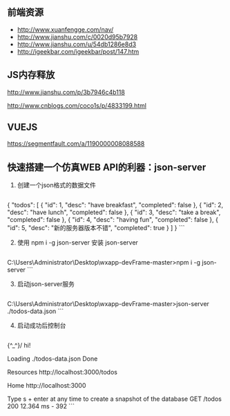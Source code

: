 ## 前端资源
* http://www.xuanfengge.com/nav/
* http://www.jianshu.com/c/0020d95b7928
* http://www.jianshu.com/u/54db1286e8d3
* http://igeekbar.com/igeekbar/post/147.htm

## JS内存释放
http://www.jianshu.com/p/3b7946c4b118

http://www.cnblogs.com/coco1s/p/4833199.html

## VUEJS
https://segmentfault.com/a/1190000008088588

## 快速搭建一个仿真WEB API的利器：json-server
1. 创建一个json格式的数据文件

	```json
{
  "todos": [
    {
      "id": 1,
      "desc": "have breakfast",
      "completed": false
    },
    {
      "id": 2,
      "desc": "have lunch",
      "completed": false
    },
    {
      "id": 3,
      "desc": "take a break",
      "completed": false
    },
    {
      "id": 4,
      "desc": "having fun",
      "completed": false
    },
    {
      "id": 5,
      "desc": "新的服务器版本不错",
      "completed": true
    }
  ]
}
	```

2. 使用 npm i -g json-server 安装 json-server

	```shell
C:\Users\Administrator\Desktop\wxapp-devFrame-master>npm i -g json-server
	```

3. 启动json-server服务

	```shell
C:\Users\Administrator\Desktop\wxapp-devFrame-master>json-server ./todos-data.json
	```

4. 启动成功后控制台

	```
  \{^_^}/ hi!

  Loading ./todos-data.json
  Done

  Resources
  http://localhost:3000/todos

  Home
  http://localhost:3000

  Type s + enter at any time to create a snapshot of the database
GET /todos 200 12.364 ms - 392
	```



